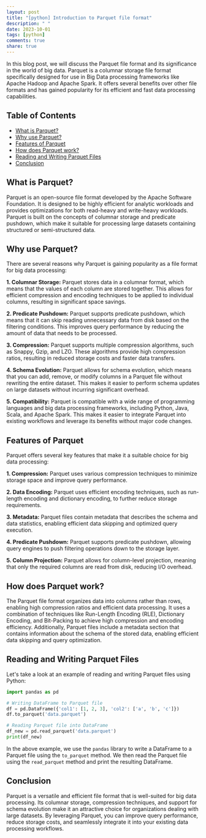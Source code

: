 ```yaml
---
layout: post
title: "[python] Introduction to Parquet file format"
description: " "
date: 2023-10-01
tags: [python]
comments: true
share: true
---
```


In this blog post, we will discuss the Parquet file format and its significance in the world of big data. Parquet is a columnar storage file format specifically designed for use in Big Data processing frameworks like Apache Hadoop and Apache Spark. It offers several benefits over other file formats and has gained popularity for its efficient and fast data processing capabilities.

## Table of Contents
- [What is Parquet?](#what-is-parquet)
- [Why use Parquet?](#why-use-parquet)
- [Features of Parquet](#features-of-parquet)
- [How does Parquet work?](#how-does-parquet-work)
- [Reading and Writing Parquet Files](#reading-and-writing-parquet-files)
- [Conclusion](#conclusion)

## What is Parquet?
Parquet is an open-source file format developed by the Apache Software Foundation. It is designed to be highly efficient for analytic workloads and provides optimizations for both read-heavy and write-heavy workloads. Parquet is built on the concepts of columnar storage and predicate pushdown, which make it suitable for processing large datasets containing structured or semi-structured data.

## Why use Parquet?
There are several reasons why Parquet is gaining popularity as a file format for big data processing:

**1. Columnar Storage:** Parquet stores data in a columnar format, which means that the values of each column are stored together. This allows for efficient compression and encoding techniques to be applied to individual columns, resulting in significant space savings.

**2. Predicate Pushdown:** Parquet supports predicate pushdown, which means that it can skip reading unnecessary data from disk based on the filtering conditions. This improves query performance by reducing the amount of data that needs to be processed.

**3. Compression:** Parquet supports multiple compression algorithms, such as Snappy, Gzip, and LZO. These algorithms provide high compression ratios, resulting in reduced storage costs and faster data transfers.

**4. Schema Evolution:** Parquet allows for schema evolution, which means that you can add, remove, or modify columns in a Parquet file without rewriting the entire dataset. This makes it easier to perform schema updates on large datasets without incurring significant overhead.

**5. Compatibility:** Parquet is compatible with a wide range of programming languages and big data processing frameworks, including Python, Java, Scala, and Apache Spark. This makes it easier to integrate Parquet into existing workflows and leverage its benefits without major code changes.

## Features of Parquet
Parquet offers several key features that make it a suitable choice for big data processing:

**1. Compression:** Parquet uses various compression techniques to minimize storage space and improve query performance.

**2. Data Encoding:** Parquet uses efficient encoding techniques, such as run-length encoding and dictionary encoding, to further reduce storage requirements.

**3. Metadata:** Parquet files contain metadata that describes the schema and data statistics, enabling efficient data skipping and optimized query execution.

**4. Predicate Pushdown:** Parquet supports predicate pushdown, allowing query engines to push filtering operations down to the storage layer.

**5. Column Projection:** Parquet allows for column-level projection, meaning that only the required columns are read from disk, reducing I/O overhead.

## How does Parquet work?
The Parquet file format organizes data into columns rather than rows, enabling high compression ratios and efficient data processing. It uses a combination of techniques like Run-Length Encoding (RLE), Dictionary Encoding, and Bit-Packing to achieve high compression and encoding efficiency. Additionally, Parquet files include a metadata section that contains information about the schema of the stored data, enabling efficient data skipping and query optimization.

## Reading and Writing Parquet Files
Let's take a look at an example of reading and writing Parquet files using Python:

```python
import pandas as pd

# Writing DataFrame to Parquet file
df = pd.DataFrame({'col1': [1, 2, 3], 'col2': ['a', 'b', 'c']})
df.to_parquet('data.parquet')

# Reading Parquet file into DataFrame
df_new = pd.read_parquet('data.parquet')
print(df_new)
```

In the above example, we use the `pandas` library to write a DataFrame to a Parquet file using the `to_parquet` method. We then read the Parquet file using the `read_parquet` method and print the resulting DataFrame.

## Conclusion
Parquet is a versatile and efficient file format that is well-suited for big data processing. Its columnar storage, compression techniques, and support for schema evolution make it an attractive choice for organizations dealing with large datasets. By leveraging Parquet, you can improve query performance, reduce storage costs, and seamlessly integrate it into your existing data processing workflows.
